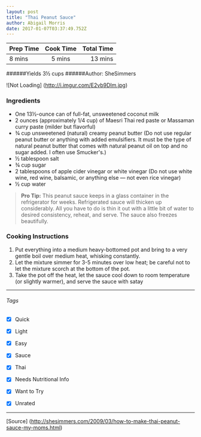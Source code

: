 ```yaml
---
layout: post
title: "Thai Peanut Sauce"
author: Abigail Morris
date: 2017-01-07T03:37:49.752Z
---
```


| Prep Time  | Cook Time    | Total Time  |
| ---------- |:------------:| -----------:|
| 8 mins    | 5 mins      | 13 mins     |


######Yields 3½ cups
######Author: SheSimmers

![Not Loading] (http://i.imgur.com/E2vb9DIm.jpg)

### Ingredients

* One 13½-ounce can of full-fat, unsweetened coconut milk
* 2 ounces (approximately 1/4 cup) of Maesri Thai red paste or Massaman curry paste (milder but flavorful)
* ¾ cup unsweetened (natural) creamy peanut butter (Do not use regular peanut butter or anything with added emulsifiers. It must be the type of natural peanut butter that comes with natural peanut oil on top and no sugar added. I often use Smucker's.)
* ½ tablespoon salt
* ¾ cup sugar
* 2 tablespoons of apple cider vinegar or white vinegar (Do not use white wine, red wine, balsamic, or anything else — not even rice vinegar)
* ½ cup water

> **Pro Tip:** This peanut sauce keeps in a glass container in the refrigerator for weeks. Refrigerated sauce will thicken up considerably. All you have to do is thin it out with a little bit of water to desired consistency, reheat, and serve. The sauce also freezes beautifully.

### Cooking Instructions

1. Put everything into a medium heavy-bottomed pot and bring to a very gentle boil over medium heat, whisking constantly.
2. Let the mixture simmer for 3-5 minutes over low heat; be careful not to let the mixture scorch at the bottom of the pot.
3. Take the pot off the heat, let the sauce cool down to room temperature (or slightly warmer), and serve the sauce with satay



---

###### Tags
- [x] Quick
- [x] Light
- [x] Easy
- [x] Sauce
- [x] Thai
- [x] Needs Nutritional Info
- [x] Want to Try
- [x] Unrated


---

[Source] (http://shesimmers.com/2009/03/how-to-make-thai-peanut-sauce-my-moms.html)

